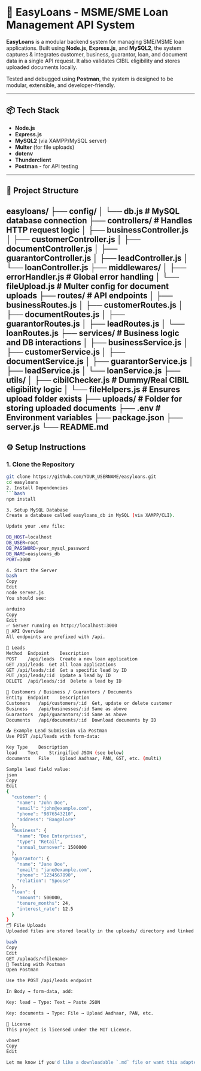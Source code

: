 # 🏦 EasyLoans - MSME/SME Loan Management API System

**EasyLoans** is a modular backend system for managing SME/MSME loan applications. Built using **Node.js**, **Express.js**, and **MySQL2**, the system captures & integrates customer, business, guarantor, loan, and document data in a single API request. It also validates CIBIL eligibility and stores uploaded documents locally.

Tested and debugged using **Postman**, the system is designed to be modular, extensible, and developer-friendly.

---

## 📦 Tech Stack

- **Node.js**
- **Express.js**
- **MySQL2** (via XAMPP/MySQL server)
- **Multer** (for file uploads)
- **dotenv**
- **Thunderclient**
- **Postman** - for API testing

---

## 📁 Project Structure

easyloans/
├── config/
│ └── db.js # MySQL database connection
├── controllers/ # Handles HTTP request logic
│ ├── businessController.js
│ ├── customerController.js
│ ├── documentController.js
│ ├── guarantorController.js
│ ├── leadController.js
│ └── loanController.js
├── middlewares/
│ ├── errorHandler.js # Global error handling
│ └── fileUpload.js # Multer config for document uploads
├── routes/ # API endpoints
│ ├── businessRoutes.js
│ ├── customerRoutes.js
│ ├── documentRoutes.js
│ ├── guarantorRoutes.js
│ ├── leadRoutes.js
│ └── loanRoutes.js
├── services/ # Business logic and DB interactions
│ ├── businessService.js
│ ├── customerService.js
│ ├── documentService.js
│ ├── guarantorService.js
│ ├── leadService.js
│ └── loanService.js
├── utils/
│ ├── cibilChecker.js # Dummy/Real CIBIL eligibility logic
│ └── fileHelpers.js # Ensures upload folder exists
├── uploads/ # Folder for storing uploaded documents
├── .env # Environment variables
├── package.json
├── server.js
└── README.md
---

## ⚙️ Setup Instructions

### 1. Clone the Repository

```bash
git clone https://github.com/YOUR_USERNAME/easyloans.git
cd easyloans
2. Install Dependencies
```bash
npm install

3. Setup MySQL Database
Create a database called easyloans_db in MySQL (via XAMPP/CLI).

Update your .env file:

DB_HOST=localhost
DB_USER=root
DB_PASSWORD=your_mysql_password
DB_NAME=easyloans_db
PORT=3000

4. Start the Server
bash
Copy
Edit
node server.js
You should see:

arduino
Copy
Edit
✅ Server running on http://localhost:3000
📄 API Overview
All endpoints are prefixed with /api.

📍 Leads
Method	Endpoint	Description
POST	/api/leads	Create a new loan application
GET	/api/leads	Get all loan applications
GET	/api/leads/:id	Get a specific lead by ID
PUT	/api/leads/:id	Update a lead by ID
DELETE	/api/leads/:id	Delete a lead by ID

📍 Customers / Business / Guarantors / Documents
Entity	Endpoint	Description
Customers	/api/customers/:id	Get, update or delete customer
Business	/api/businesses/:id	Same as above
Guarantors	/api/guarantors/:id	Same as above
Documents	/api/documents/:id	Download documents by ID

📤 Example Lead Submission via Postman
Use POST /api/leads with form-data:

Key	Type	Description
lead	Text	Stringified JSON (see below)
documents	File	Upload Aadhaar, PAN, GST, etc. (multi)

Sample lead field value:
json
Copy
Edit
{
  "customer": {
    "name": "John Doe",
    "email": "john@example.com",
    "phone": "9876543210",
    "address": "Bangalore"
  },
  "business": {
    "name": "Doe Enterprises",
    "type": "Retail",
    "annual_turnover": 1500000
  },
  "guarantor": {
    "name": "Jane Doe",
    "email": "jane@example.com",
    "phone": "1234567890",
    "relation": "Spouse"
  },
  "loan": {
    "amount": 500000,
    "tenure_months": 24,
    "interest_rate": 12.5
  }
}
🗂️ File Uploads
Uploaded files are stored locally in the uploads/ directory and linked to their associated customer ID. You can view them using:

bash
Copy
Edit
GET /uploads/<filename>
🧪 Testing with Postman
Open Postman

Use the POST /api/leads endpoint

In Body → form-data, add:

Key: lead → Type: Text → Paste JSON

Key: documents → Type: File → Upload Aadhaar, PAN, etc.

📄 License
This project is licensed under the MIT License.

vbnet
Copy
Edit

Let me know if you'd like a downloadable `.md` file or want this adapted for a GitHub Pages site!






